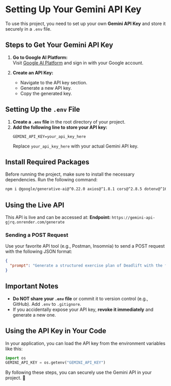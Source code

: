 # Setting Up Your Gemini API Key

To use this project, you need to set up your own **Gemini API Key** and store it securely in a `.env` file.

## Steps to Get Your Gemini API Key
1. **Go to Google AI Platform:**  
   Visit [Google AI Platform](https://ai.google.dev/) and sign in with your Google account.

2. **Create an API Key:**  
   - Navigate to the API key section.
   - Generate a new API key.
   - Copy the generated key.

## Setting Up the `.env` File
1. **Create a `.env` file** in the root directory of your project.
2. **Add the following line to store your API key:**
   ```
   GEMINI_API_KEY=your_api_key_here
   ```
   Replace `your_api_key_here` with your actual Gemini API key.

## Install Required Packages
Before running the project, make sure to install the necessary dependencies. Run the following command:
```sh
npm i @google/generative-ai@^0.22.0 axios@^1.8.1 cors@^2.8.5 dotenv@^16.4.7 express@^4.21.2 gemini-api@file:
```

## Using the Live API
This API is live and can be accessed at:
**Endpoint:** `https://gemini-api-gjrq.onrender.com/generate`

### Sending a POST Request
Use your favorite API tool (e.g., Postman, Insomnia) to send a POST request with the following JSON format:
```json
{
  "prompt": "Generate a structured exercise plan of Deadlift with the following details. Ensure the response follows the exact format mentioned below:\n\nResponse Format:\n``\n**Exercise Name:** \n**Description:** \n**Recommended Reps:**\n- **Beginners:** \n- **Intermediate:** \n- **Professional:** \n``"
}
```

## Important Notes
- **Do NOT share your `.env` file** or commit it to version control (e.g., GitHub). Add `.env` to `.gitignore`.
- If you accidentally expose your API key, **revoke it immediately** and generate a new one.

## Using the API Key in Your Code
In your application, you can load the API key from the environment variables like this:
```python
import os
GEMINI_API_KEY = os.getenv("GEMINI_API_KEY")
```

By following these steps, you can securely use the Gemini API in your project. 🚀

